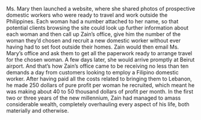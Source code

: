 Ms. Mary then launched a website, where she shared photos of prospective domestic workers who were ready to travel and work outside the Philippines. Each woman had a number attached to her name, so that potential clients browsing the site could look up further information about each woman and then call up Zain’s office, give him the number of the woman they’d chosen and recruit a new domestic worker without ever having had to set foot outside their homes. Zain would then email Ms. Mary’s office and ask them to get all the paperwork ready to arrange travel for the chosen woman. A few days later, she would arrive promptly at Beirut airport. And that’s how Zain’s office came to be receiving no less than ten demands a day from customers looking to employ a Filipino domestic worker. After having paid all the costs related to bringing them to Lebanon, he made 250 dollars of pure profit per woman he recruited, which meant he was making about 40 to 50 thousand dollars of profit per month. In the first two or three years of the new millennium, Zain had managed to amass considerable wealth, completely overhauling every aspect of his life, both materially and otherwise.

